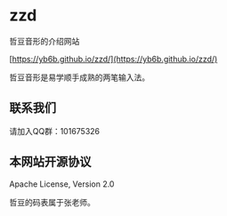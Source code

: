 # zzd
哲豆音形的介绍网站

[https://yb6b.github.io/zzd/](https://yb6b.github.io/zzd/)

哲豆音形是易学顺手成熟的两笔输入法。

## 联系我们
请加入QQ群：101675326

## 本网站开源协议
Apache License, Version 2.0

哲豆的码表属于张老师。